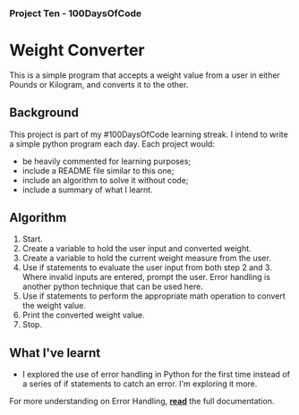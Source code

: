 ### Project Ten - 100DaysOfCode
# Weight Converter
This is a simple program that accepts a weight value from a user in either Pounds or Kilogram, and converts it to the other.

## Background
This project is part of my #100DaysOfCode learning streak. I intend to write a simple python program each day. Each project would:
* be heavily commented for learning purposes;
* include a README file similar to this one;
* include an algorithm to solve it without code;
* include a summary of what I learnt.

## Algorithm
1. Start.
2. Create a variable to hold the user input and converted weight.
3. Create a variable to hold the current weight measure from the user.
4. Use if statements to evaluate the user input from both step 2 and 3. Where invalid inputs are entered, prompt the user. Error handling is another python technique that can be used here.
5. Use if statements to perform the appropriate math operation to convert the weight value.
8. Print the converted weight value.
9. Stop.

## What I've learnt
* I explored the use of error handling in Python for the first time instead of a series of if statements to catch an error. I'm exploring it more.

For more understanding on Error Handling, **[read](https://docs.python.org/3/tutorial/errors.html)** the full documentation.
